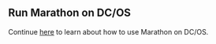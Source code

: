 ## Run Marathon on DC/OS

Continue [here](http://dcos.io/docs/usage/tutorials/marathon) to learn about how to use Marathon on DC/OS.
